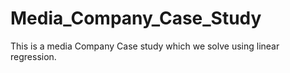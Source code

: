 # Media_Company_Case_Study
This is a media Company Case study which we solve using linear regression.

